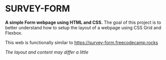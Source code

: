 # SURVEY-FORM

**A simple Form webpage using HTML and CSS.**
The goal of this project is to better understand how to setup the layout of a webpage using CSS Grid and Flexbox.

This web is functionally similar to https://survey-form.freecodecamp.rocks

_The layout and content may differ a little_
